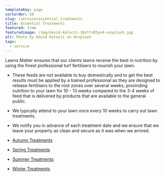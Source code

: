 ```yaml
---
templateKey: page
sortorder: 50
slug: /service/essential_treatments
title: Essential Treatments
featured: true
featuredimage: /img/david-kaloczi-10xlYvD5yn4-unsplash.jpg
alt: Photo by David Kaloczi on Unsplash
tags:
  - service
---
```

Lawns Matter ensures that our clients lawns receive the best in nutrition by using the finest professional turf fertilisers to nourish your lawn.  

- These feeds are not available to buy domestically and to get the best results must be applied by a trained professional as they are designed to release fertilisers to the root zones over several weeks, provinding nutrition to your lawn for 10 - 13 weeks compared to the 3-4 weeks of feed that is delivered by products that are available to the general public. 

- We typically attend to your lawn once every 10 weeks to carry out lawn treatments. 

- We notify you in advance of each treatment date and we ensure that we leave your property as clean and secure as it was when we arrived. 

- [Autumn Treatments](/service/autumn_treatments)
- [Spring Treatments](/service/spring_treatments)
- [Summer Treatments](/service/summer_treatments)
- [Winter Treatments](/service/winter_treatments)